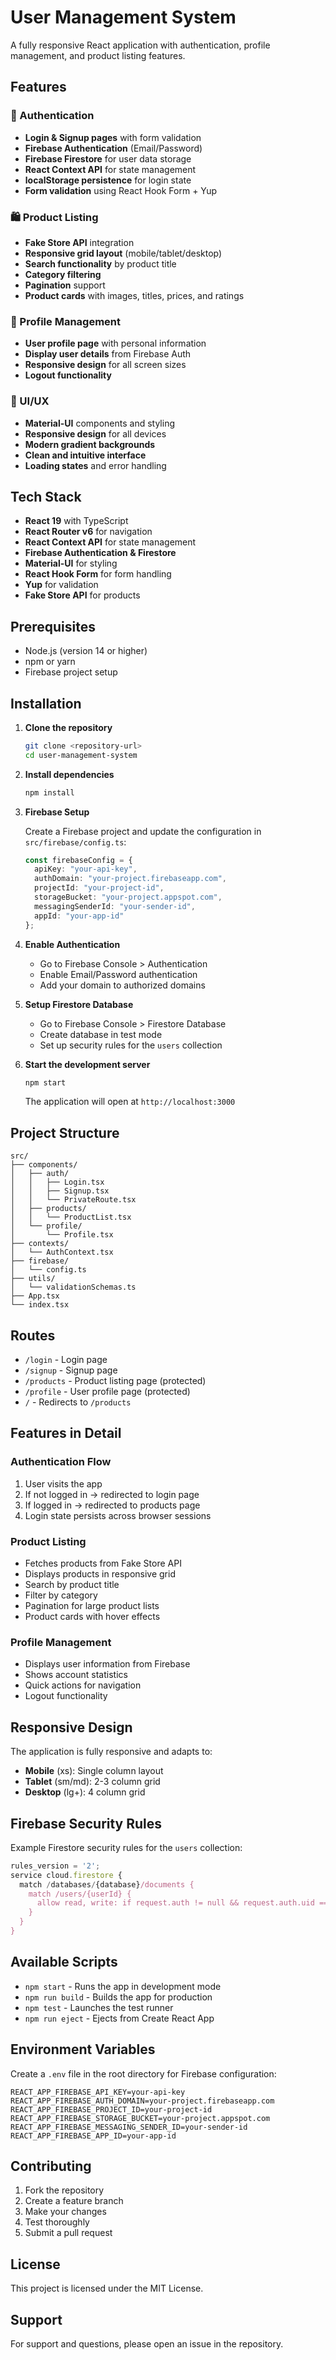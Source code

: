 # User Management System

A fully responsive React application with authentication, profile management, and product listing features.

## Features

### 🔐 Authentication
- **Login & Signup pages** with form validation
- **Firebase Authentication** (Email/Password)
- **Firebase Firestore** for user data storage
- **React Context API** for state management
- **localStorage persistence** for login state
- **Form validation** using React Hook Form + Yup

### 🛍️ Product Listing
- **Fake Store API** integration
- **Responsive grid layout** (mobile/tablet/desktop)
- **Search functionality** by product title
- **Category filtering**
- **Pagination** support
- **Product cards** with images, titles, prices, and ratings

### 👤 Profile Management
- **User profile page** with personal information
- **Display user details** from Firebase Auth
- **Responsive design** for all screen sizes
- **Logout functionality**

### 🎨 UI/UX
- **Material-UI** components and styling
- **Responsive design** for all devices
- **Modern gradient backgrounds**
- **Clean and intuitive interface**
- **Loading states** and error handling

## Tech Stack

- **React 19** with TypeScript
- **React Router v6** for navigation
- **React Context API** for state management
- **Firebase Authentication & Firestore**
- **Material-UI** for styling
- **React Hook Form** for form handling
- **Yup** for validation
- **Fake Store API** for products

## Prerequisites

- Node.js (version 14 or higher)
- npm or yarn
- Firebase project setup

## Installation

1. **Clone the repository**
   ```bash
   git clone <repository-url>
   cd user-management-system
   ```

2. **Install dependencies**
   ```bash
   npm install
   ```

3. **Firebase Setup**
   
   Create a Firebase project and update the configuration in `src/firebase/config.ts`:
   
   ```typescript
   const firebaseConfig = {
     apiKey: "your-api-key",
     authDomain: "your-project.firebaseapp.com",
     projectId: "your-project-id",
     storageBucket: "your-project.appspot.com",
     messagingSenderId: "your-sender-id",
     appId: "your-app-id"
   };
   ```

4. **Enable Authentication**
   - Go to Firebase Console > Authentication
   - Enable Email/Password authentication
   - Add your domain to authorized domains

5. **Setup Firestore Database**
   - Go to Firebase Console > Firestore Database
   - Create database in test mode
   - Set up security rules for the `users` collection

6. **Start the development server**
   ```bash
   npm start
   ```

   The application will open at `http://localhost:3000`

## Project Structure

```
src/
├── components/
│   ├── auth/
│   │   ├── Login.tsx
│   │   ├── Signup.tsx
│   │   └── PrivateRoute.tsx
│   ├── products/
│   │   └── ProductList.tsx
│   └── profile/
│       └── Profile.tsx
├── contexts/
│   └── AuthContext.tsx
├── firebase/
│   └── config.ts
├── utils/
│   └── validationSchemas.ts
├── App.tsx
└── index.tsx
```

## Routes

- `/login` - Login page
- `/signup` - Signup page
- `/products` - Product listing page (protected)
- `/profile` - User profile page (protected)
- `/` - Redirects to `/products`

## Features in Detail

### Authentication Flow
1. User visits the app
2. If not logged in → redirected to login page
3. If logged in → redirected to products page
4. Login state persists across browser sessions

### Product Listing
- Fetches products from Fake Store API
- Displays products in responsive grid
- Search by product title
- Filter by category
- Pagination for large product lists
- Product cards with hover effects

### Profile Management
- Displays user information from Firebase
- Shows account statistics
- Quick actions for navigation
- Logout functionality

## Responsive Design

The application is fully responsive and adapts to:
- **Mobile** (xs): Single column layout
- **Tablet** (sm/md): 2-3 column grid
- **Desktop** (lg+): 4 column grid

## Firebase Security Rules

Example Firestore security rules for the `users` collection:

```javascript
rules_version = '2';
service cloud.firestore {
  match /databases/{database}/documents {
    match /users/{userId} {
      allow read, write: if request.auth != null && request.auth.uid == userId;
    }
  }
}
```

## Available Scripts

- `npm start` - Runs the app in development mode
- `npm run build` - Builds the app for production
- `npm test` - Launches the test runner
- `npm run eject` - Ejects from Create React App

## Environment Variables

Create a `.env` file in the root directory for Firebase configuration:

```env
REACT_APP_FIREBASE_API_KEY=your-api-key
REACT_APP_FIREBASE_AUTH_DOMAIN=your-project.firebaseapp.com
REACT_APP_FIREBASE_PROJECT_ID=your-project-id
REACT_APP_FIREBASE_STORAGE_BUCKET=your-project.appspot.com
REACT_APP_FIREBASE_MESSAGING_SENDER_ID=your-sender-id
REACT_APP_FIREBASE_APP_ID=your-app-id
```

## Contributing

1. Fork the repository
2. Create a feature branch
3. Make your changes
4. Test thoroughly
5. Submit a pull request

## License

This project is licensed under the MIT License.

## Support

For support and questions, please open an issue in the repository.

